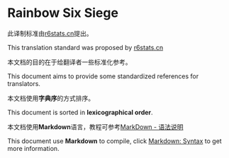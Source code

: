 **Rainbow Six Siege**
=====================

此译制标准由[r6stats.cn](r6stats.cn)提出。

This translation standard was proposed by [r6stats.cn](r6stats.cn.)

本文档的目的在于给翻译者一些标准化参考。

This document aims to provide some standardized references for translators.

本文档使用**字典序**的方式排序。

This document is sorted in **lexicographical order**.

本文档使用**Markdown**语言，教程可参考[MarkDown - 语法说明](http://www.markdown.cn/)

This document use **Markdown** to compile, click [Markdown: Syntax](https://daringfireball.net/projects/markdown/syntax) to get more information.
